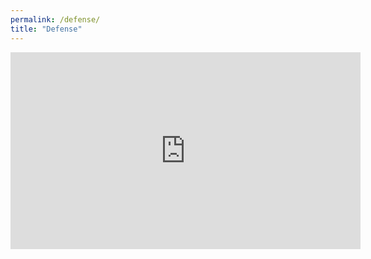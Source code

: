 ```yaml
---
permalink: /defense/
title: "Defense"
---
```


<iframe width="560" height="315" src="https://www.youtube-nocookie.com/embed/F4zuZRf78V4" frameborder="0" allow="accelerometer; autoplay; clipboard-write; encrypted-media; gyroscope; picture-in-picture" allowfullscreen></iframe>